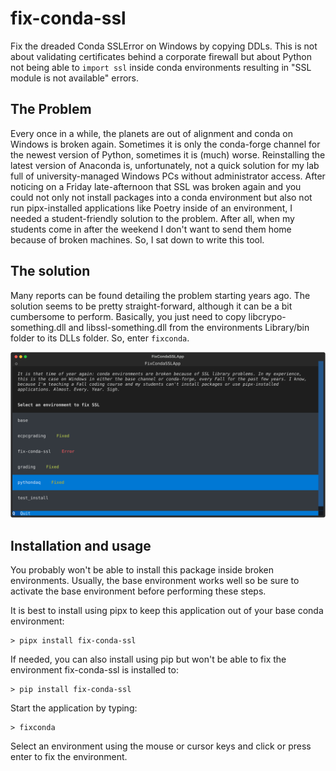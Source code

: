 # fix-conda-ssl

Fix the dreaded Conda SSLError on Windows by copying DDLs. This is not about validating certificates behind a corporate firewall but about Python not being able to `import ssl` inside conda environments resulting in "SSL module is not available" errors.


## The Problem

Every once in a while, the planets are out of alignment and conda on Windows is broken again. Sometimes it is only the conda-forge channel for the newest version of Python, sometimes it is (much) worse. Reinstalling the latest version of Anaconda is, unfortunately, not a quick solution for my lab full of university-managed Windows PCs without administrator access. After noticing on a Friday late-afternoon that SSL was broken again and you could not only not install packages into a conda environment but also not run pipx-installed applications like Poetry inside of an environment, I needed a student-friendly solution to the problem. After all, when my students come in after the weekend I don't want to send them home because of broken machines. So, I sat down to write this tool.


## The solution

Many reports can be found detailing the problem starting years ago. The solution seems to be pretty straight-forward, although it can be a bit cumbersome to perform. Basically, you just need to copy libcrypo-something.dll and libssl-something.dll from the environments Library/bin folder to its DLLs folder. So, enter `fixconda`.

![Screenshot of the terminal user interface](fixcondasslapp_screenshot.svg)


## Installation and usage

You probably won't be able to install this package inside broken environments. Usually, the base environment works well so be sure to activate the base environment before performing these steps.

It is best to install using pipx to keep this application out of your base conda environment:
```
> pipx install fix-conda-ssl
```
If needed, you can also install using pip but won't be able to fix the environment fix-conda-ssl is installed to:
```
> pip install fix-conda-ssl
```
Start the application by typing:
```
> fixconda
```
Select an environment using the mouse or cursor keys and click or press enter to fix the environment.